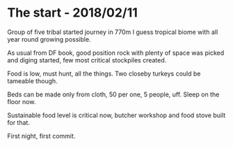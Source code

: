 # The start - 2018/02/11

Group of five tribal started journey in 770m I guess tropical biome with all year round growing possible.

As usual from DF book, good position rock with plenty of space was picked and diging started, few most critical stockpiles created.

Food is low, must hunt, all the things. Two closeby turkeys could be tameable though.

Beds can be made only from cloth, 50 per one, 5 people, uff. Sleep on the floor now.

Sustainable food level is critical now, butcher workshop and food stove built for that.

First night, first commit.